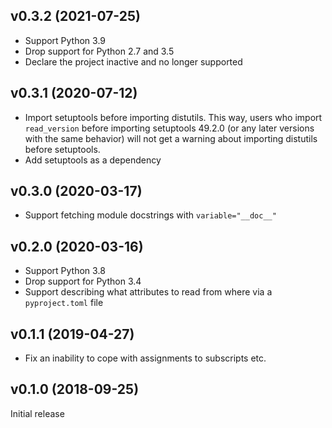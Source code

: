 v0.3.2 (2021-07-25)
-------------------
- Support Python 3.9
- Drop support for Python 2.7 and 3.5
- Declare the project inactive and no longer supported

v0.3.1 (2020-07-12)
-------------------
- Import setuptools before importing distutils.  This way, users who import
  `read_version` before importing setuptools 49.2.0 (or any later versions with
  the same behavior) will not get a warning about importing distutils before
  setuptools.
- Add setuptools as a dependency

v0.3.0 (2020-03-17)
-------------------
- Support fetching module docstrings with `variable="__doc__"`

v0.2.0 (2020-03-16)
-------------------
- Support Python 3.8
- Drop support for Python 3.4
- Support describing what attributes to read from where via a `pyproject.toml`
  file

v0.1.1 (2019-04-27)
-------------------
- Fix an inability to cope with assignments to subscripts etc.

v0.1.0 (2018-09-25)
-------------------
Initial release
